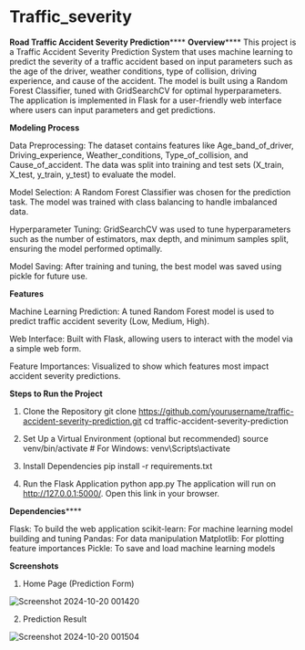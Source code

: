# Traffic_severity

**Road Traffic Accident Severity Prediction******
**Overview******
This project is a Traffic Accident Severity Prediction System that uses machine learning to predict the severity of a traffic accident based on input parameters such as the age of the driver, weather conditions, type of collision, driving experience, and cause of the accident. The model is built using a Random Forest Classifier, tuned with GridSearchCV for optimal hyperparameters. The application is implemented in Flask for a user-friendly web interface where users can input parameters and get predictions.


****Modeling Process****

Data Preprocessing:
The dataset contains features like Age_band_of_driver, Driving_experience, Weather_conditions, Type_of_collision, and Cause_of_accident.
The data was split into training and test sets (X_train, X_test, y_train, y_test) to evaluate the model.

Model Selection:
A Random Forest Classifier was chosen for the prediction task.
The model was trained with class balancing to handle imbalanced data.

Hyperparameter Tuning:
GridSearchCV was used to tune hyperparameters such as the number of estimators, max depth, and minimum samples split, ensuring the model performed optimally.

Model Saving:
After training and tuning, the best model was saved using pickle for future use.

****Features****

Machine Learning Prediction: A tuned Random Forest model is used to predict traffic accident severity (Low, Medium, High).

Web Interface: Built with Flask, allowing users to interact with the model via a simple web form.

Feature Importances: Visualized to show which features most impact accident severity predictions.

**Steps to Run the Project**

1. Clone the Repository
git clone https://github.com/yourusername/traffic-accident-severity-prediction.git
cd traffic-accident-severity-prediction

2. Set Up a Virtual Environment (optional but recommended)
source venv/bin/activate   # For Windows: venv\Scripts\activate

3. Install Dependencies
pip install -r requirements.txt

4. Run the Flask Application
python app.py
The application will run on http://127.0.0.1:5000/. Open this link in your browser.

****Dependencies********

Flask: To build the web application
scikit-learn: For machine learning model building and tuning
Pandas: For data manipulation
Matplotlib: For plotting feature importances
Pickle: To save and load machine learning models

****Screenshots****
1. Home Page (Prediction Form)

![Screenshot 2024-10-20 001420](https://github.com/user-attachments/assets/ea2e17bd-0587-4663-a572-386c2fea76f8)

2. Prediction Result

![Screenshot 2024-10-20 001504](https://github.com/user-attachments/assets/0ae34ae4-f373-488c-bdf6-7adb5366f06c)
